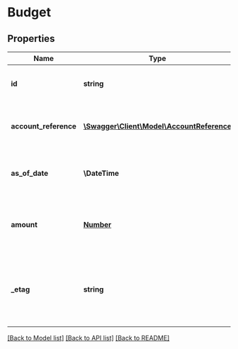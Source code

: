 # Budget

## Properties
Name | Type | Description | Notes
------------ | ------------- | ------------- | -------------
**id** | **string** | The unique identifier of the resource. | [optional] 
**account_reference** | [**\Swagger\Client\Model\AccountReference**](AccountReference.md) | A reference to the related Account resource. | [optional] 
**as_of_date** | **\\DateTime** | The date of the reported budget element. | [optional] 
**amount** | [**Number**](Number.md) | Amount budgeted for the account for this fiscal year. | [optional] 
**_etag** | **string** | A unique system-generated value that identifies the version of the resource. | [optional] 

[[Back to Model list]](../README.md#documentation-for-models) [[Back to API list]](../README.md#documentation-for-api-endpoints) [[Back to README]](../README.md)


